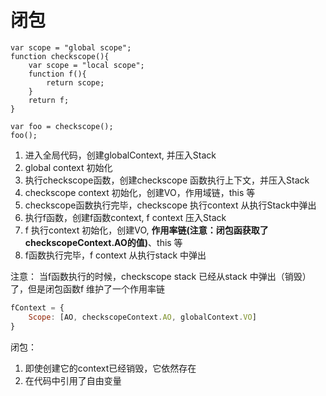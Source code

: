 # 闭包



```
var scope = "global scope";
function checkscope(){
    var scope = "local scope";
    function f(){
        return scope;
    }
    return f;
}

var foo = checkscope();
foo();
```

1. 进入全局代码，创建globalContext, 并压入Stack
2. global context 初始化
3. 执行checkscope函数，创建checkscope 函数执行上下文，并压入Stack
4. checkscope context 初始化，创建VO，作用域链，this 等
5. checkscope函数执行完毕，checkscope 执行context 从执行Stack中弹出
6. 执行f函数，创建f函数context, f context 压入Stack
7. f 执行context 初始化，创建VO, **作用率链(注意：闭包函获取了checkscopeContext.AO的值)**、this 等
8. f函数执行完毕，f context 从执行stack 中弹出

注意： 当f函数执行的时候，checkscope stack 已经从stack 中弹出（销毁）了，但是闭包函数f 维护了一个作用率链

```javascript
fContext = {
    Scope: [AO, checkscopeContext.AO, globalContext.VO]
}
```

闭包：

1. 即使创建它的context已经销毁，它依然存在
2. 在代码中引用了自由变量
